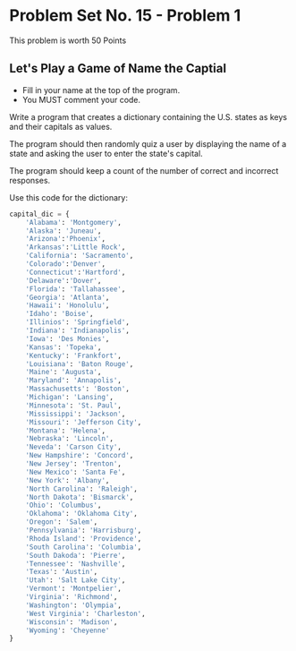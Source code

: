 # Problem Set No. 15 - Problem 1

This problem is worth 50 Points

## Let's Play a Game of Name the Captial

- Fill in your name at the top of the program.
- You MUST comment your code.

Write a program that creates a dictionary containing the U.S. states as keys and their capitals as values.

The program should then randomly quiz a user by displaying the name of a state and asking the user to enter the state's capital.

The program should keep a count of the number of correct and incorrect responses.

Use this code for the dictionary:

```python
capital_dic = {
    'Alabama': 'Montgomery',
    'Alaska': 'Juneau',
    'Arizona':'Phoenix',
    'Arkansas':'Little Rock',
    'California': 'Sacramento',
    'Colorado':'Denver',
    'Connecticut':'Hartford',
    'Delaware':'Dover',
    'Florida': 'Tallahassee',
    'Georgia': 'Atlanta',
    'Hawaii': 'Honolulu',
    'Idaho': 'Boise',
    'Illinios': 'Springfield',
    'Indiana': 'Indianapolis',
    'Iowa': 'Des Monies',
    'Kansas': 'Topeka',
    'Kentucky': 'Frankfort',
    'Louisiana': 'Baton Rouge',
    'Maine': 'Augusta',
    'Maryland': 'Annapolis',
    'Massachusetts': 'Boston',
    'Michigan': 'Lansing',
    'Minnesota': 'St. Paul',
    'Mississippi': 'Jackson',
    'Missouri': 'Jefferson City',
    'Montana': 'Helena',
    'Nebraska': 'Lincoln',
    'Neveda': 'Carson City',
    'New Hampshire': 'Concord',
    'New Jersey': 'Trenton',
    'New Mexico': 'Santa Fe',
    'New York': 'Albany',
    'North Carolina': 'Raleigh',
    'North Dakota': 'Bismarck',
    'Ohio': 'Columbus',
    'Oklahoma': 'Oklahoma City',
    'Oregon': 'Salem',
    'Pennsylvania': 'Harrisburg',
    'Rhoda Island': 'Providence',
    'South Carolina': 'Columbia',
    'South Dakoda': 'Pierre',
    'Tennessee': 'Nashville',
    'Texas': 'Austin',
    'Utah': 'Salt Lake City',
    'Vermont': 'Montpelier',
    'Virginia': 'Richmond',
    'Washington': 'Olympia',
    'West Virginia': 'Charleston',
    'Wisconsin': 'Madison',
    'Wyoming': 'Cheyenne'  
}
```
